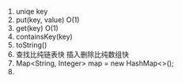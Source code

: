 1. uniqe key
2. put(key, value) O(1)
3. get(key) O(1)
4. containsKey(key)
5. toString()
6. 查找比纯链表快 插入删除比纯数组快
7. Map<String, Integer> map = new HashMap<>();
8. 